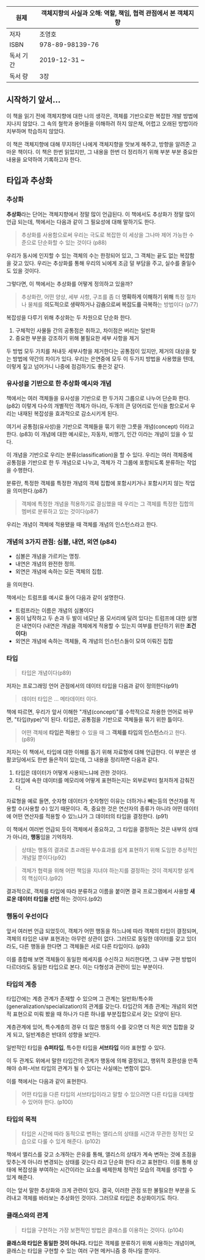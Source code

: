 | 원제    | 객체지향의 사실과 오해: 역할, 책임, 협력 관점에서 본 객체지향 |
| ----- | ------------------------------------- |
| 저자    | 조영호             |
| ISBN  | 978-89-98139-76                         |
| 독서 기간 | 2019-12-31 ~                           |
| 독서 량  | 3장                                    |

## 시작하기 앞서...

이 책을 읽기 전에 객체지향에 대한 나의 생각은, 객체를 기반으로한 복잡한 개발 방법에 지나지 않았다. 그 속의 철학과 용어들을 이해하려 하지 않은채, 어렵고 오래된 방법이라 치부하며 학습하지 않았다. 

이 책은 객체지향에 대해 무지하던 나에게 객체지향을 맛보게 해주고, 방향을 알려준 고마운 책이다. 이 책은 한번 읽었지만, 그 내용을 한번 더 정리하기 위해 부분 부분 중요한 내용을 요약하여 기록하고자 한다. 

## 타입과 추상화

### 추상화

**추상화**라는 단어는 객체지향에서 정말 많이 언급된다. 이 책에서도 추상화가 정말 많이 언급 되는데, 책에서는 다음과 같이 그 필요성에 대해 말하기도 한다. 

> 추상화를 사용함으로써 우리는 극도로 복잡한 이 세상을 그나마 제어 가능한 수준으로 단순화할 수 있는 것이다 (p88)

우리가 동시에 인지할 수 있는 객체의 수는 한정되어 있고, 그 객체는 끝도 없는 복잡함을 갖고 있다. 우리는 추상화를 통해 우리의 뇌에게 조금 덜 부담을 주고, 실수를 줄일수도 있을 것이다. 

그렇다면, 이 책에서는 추상화를 어떻게 정의하고 있을까?

> 추상화란, 어떤 양상, 세부 사항, 구조를 좀 더 **명확하게 이해하기 위해** 특정 절차나 물체를 **의도적으로 생략하거나 감춤으로써 복잡도를 극복하**는 방법이다 (p77)

복잡성을 다루기 위해 추상화는 두 차원으로 단순화 한다. 

1. 구체적인 사물들 간의 공통점은 취하고, 차이점은 버리는 일반화
2. 중요한 부분을 강조하기 위해 불필요한 세부 사항을 제거

두 방법 모두 가치를 쳐내듯 세부사항을 제거한다는 공통점이 있지만, 제거의 대상을 찾는 방법에 약간의 차이가 있다. 우리는 은연중에 모두 이 두가지 방법을 사용했을 텐데, 이렇게 짚고 넘어가니 나중에 점검하기도 좋은것 같다. 

### 유사성을 기반으로 한 추상화 예시와 개념

책에서는 여러 객체들을 유사성을 기반으로 한 두가지 그룹으로 나누어 단순화 한다.(p82) 이렇게 다수의 개별적인 객체가 아니라, 두개의 큰 덩어리로 인식을 함으로서 우리는 내재된 복잡성을 효과적으로 감소시키게 된다.

여기서 공통점(유사성)을 기반으로 객체들을 묶기 위한 그릇을 개념(concept) 이라고 한다. (p83) 이 개념에 대한 예시로는, 자동차, 비행기, 인간 이라는 개념이 있을 수 있다. 

이 개념을 기반으로 우리는 분류(classification)을 할 수 있다. 우리는 여러 객체중에 공통점을 기반으로 한 두 개념으로 나누고, 객체가 각 그룹에 포함되도록 분류하는 작업을 수행한다. 

분류란, 특정한 객체를 특정한 개념의 객체 집합에 포함시키거나 포함시키지 않는 작업을 의미한다.(p87)

> 객체에 특정한 개념을 적용하기로 결심했을 때 우리는 그 객체를 특정한 집합의 멤버로 분류하고 있는 것이다(p87)

우리는 개념이 객체에 적용됐을 때 객체를 개념의 인스턴스라고 한다. 

### 개념의 3가지 관점: 심볼, 내연, 외연 (p84)

- 심볼은 개념을 가르키는 명칭.
- 내연은 개념의 완전한 정의.
- 외연은 개념에 속하는 모든 객체의 집합.

을 의미한다. 

책에서는 트럼프를 예시로 들어 다음과 같이 설명한다.

- 트럼프라는 이름은 개념의 심볼이다
- 몸이 납작하고 두 손과 두 발이 네모난 몸 모서리에 달려 있다는 트럼프에 대한 설명은 내연이다 (내연은 개념을 객체에게 적용할 수 있는지 여부를 판단하기 위한 **조건이다**)
- 외연은 개념에 속하는 객체들, 즉 개념의 인스턴스들이 모여 이뤄진 집합


### 타입

> 타입은 개념이다(p89)

저자는 프로그래밍 언어 관점에서의 데이터 타입을 다음과 같이 정의한다(p91)

> 데이터 타입은 ... 메타데이터 이다.


책에 따르면, 우리가 앞서 이해한 "개념(concept)"를 수학적으로 차용한 언어로 바꾸면, "타입(type)"이 된다. 타입은, 공통점을 기반으로 객체들을 묶기 위한 틀이다. 

> 어떤 객체에 **타입은 적용**할 수 있을 때 그 **객체를 타입의 인스턴스**라고 한다. (p89)

저자는 이 책에서, 타입에 대한 이해를 돕기 위해 자료형에 대해 언급한다. 이 부분은 생활코딩에서도 한번 들은적이 있는데, 그 내용을 정리하면 다음과 같다. 

1. 타입은 데이터가 어떻게 사용되느냐에 관한 것이다. 
2. 타입에 속한 데이터를 메모리에 어떻게 표현하는지는 외부로부터 철저하게 감춰진다. 

자료형을 예로 들면, 숫자형 데이터가 숫자형인 이유는 더하거나 빼는등의 연산자를 적용할 수(사용할 수) 있기 때문이다. 즉, 중요한 것은 연산자의 종류가 아니라 어떤 데이터에 어떤 연산자를 적용할 수 있느냐가 그 데이터의 타입을 결정한다. (p91) 

이 책에서 여러번 언급되 듯이 객체에서 중요하고, 그 타입을 결정하는 것은 내부의 상태가 아니라, **행동**임을 기억하자. 

> 상태는 행동의 결과로 초ㄹ래된 부수효과를 쉽게 표현하기 위해 도임한 추상적인 개념일 뿐이다(p92)

> 객체가 협력을 위해 어떤 책임을 지녀야 하는지를 결정하는 것이 객체지향 설계의 핵심이다.(p92)

결과적으로, 객체를 타입에 따라 분류하고 이름을 붙이면 결국 프로그램에서 사용할 **새로운 데이터 타입을 선언** 하는 것이다.(p92)

### 행동이 우선이다

앞서 여러번 언급 되었듯이, 객체가 어떤 행동을 하느냐에 따라 객체의 타입이 결정되며, 객체의 타입은 내부 표현과는 아무런 상관이 없다. 
그러므로 동일한 데이터를 갖고 있더라도, 다른 행동을 한다면 그 객체들은 서로 다른 타입이다. (p93)

이를 종합해 보면 객체들이 동일한 메세지를 수신하고 처리한다면, 그 내부 구현 방법이 다르더라도 동일한 타입으로 본다. 이는 다형성과 관련이 있는 부분이다. 

### 타입의 계층

타입간에는 계층 관계가 존재할 수 있으며 그 관계는 일반화/특수화(generalization/specialization)의 관계를 갖는다. 타입간의 계층 관계는 개념의 외연적 표현으로 미뤄 봤을 때 하나가 다른 하나를 부분집합으로서 갖는 모양이 된다.

계층관계에 있어, 특수계층의 경우 더 많은 행동의 수를 갖으면 더 적은 외연 집합을 갖게 되고, 일반계층은 반대의 성향을 보인다. 

일반적인 타입을 **슈퍼타입**, 특수한 타입을 **서브타입** 이라 표현할 수 있다. 

이 두 관계도 위에서 말한 타입간의 관계가 행동에 의해 결정되고, 행위적 호환성을 만족해야 슈퍼-서브 타입의 관계가 될 수 있다는 사실에는 변함이 없다. 

이를 책에서는 다음과 같이 표현한다. 

> 어떤 타입을 다른 타입의 서브타입이라고 말할 수 있으려면 다른 타입을 대체할 수 있어야 한다. (p100)

### 타입의 목적

> 타입은 시간에 따라 동적으로 변하는 앨리스의 상태를 시간과 무관한 정적인 모습으로 다룰 수 있게 해준다. (p102)

책에서 앨리스를 갖고 소개하는 은유를 통해, 앨리스의 상태가 계속 변하는 것에 초점을 맞추는게 아니라 변경되는 상태를 갖는다 라고 단순화 한다 라고 표현한다. 이를 통해 상태에 복잡성을 부여하는 시간이라는 요소를 배제한체 정적인 모습의 객체를 생각할 수 있게 해준다. 

이는 앞서 말한 추상화와 크게 관련이 있다. 결국, 이러한 관점 또한 불필요한 부분을 도려내고 객체를 바라보는 추상화인 것이다. 그러므로 타입은 추상화이기도 하다. 

### 클래스와의 관계


> 타입을 구현하는 가장 보편적인 방법은 클래스를 이용하는 것이다. (p104)

**클래스와 타입은 동일한 것이 아니다.**  타입은 객체를 분류하기 위해 사용하는 개념이며, 클래스는 타입을 구현할 수 있는 여러 구현 메커니즘 중 하나일 뿐이다. 